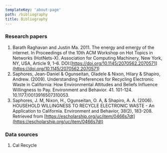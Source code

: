 ```yaml
---
templateKey: 'about-page'
path: /bibliography
title: Bibliography
---
```


### Research papers

1. Barath Raghavan and Justin Ma. 2011. The energy and emergy of the internet. In Proceedings of the 10th ACM Workshop on Hot Topics in Networks (HotNets-X). Association for Computing Machinery, New York, NY, USA, Article 9, 1–6. DOI:[https://doi.org/10.1145/2070562.2070571](https://doi.org/10.1145/2070562.2070571)
2. Saphores, Jean-Daniel & Ogunseitan, Oladele & Nixon, Hilary & Shapiro, Andrew. (2009). Understanding Preferences for Recycling Electronic Waste in California: How Environmental Attitudes and Beliefs Influence Willingness to Pay. Environment and Behavior. 41. 101-124. 10.1177/0013916507310053.
3. Saphores, J. M, Nixon, H., Ogunseitan, O. A, & Shapiro, A. A. (2006). HOUSEHOLD WILLINGNESS TO RECYCLE ELECTRONIC WASTE - An Application to California. Environment and Behavior, 38(2), 183-208. Retrieved from [https://escholarship.org/uc/item/0466s7dt](https://escholarship.org/uc/item/0466s7dt)

### Data sources

1. Cal Recycle